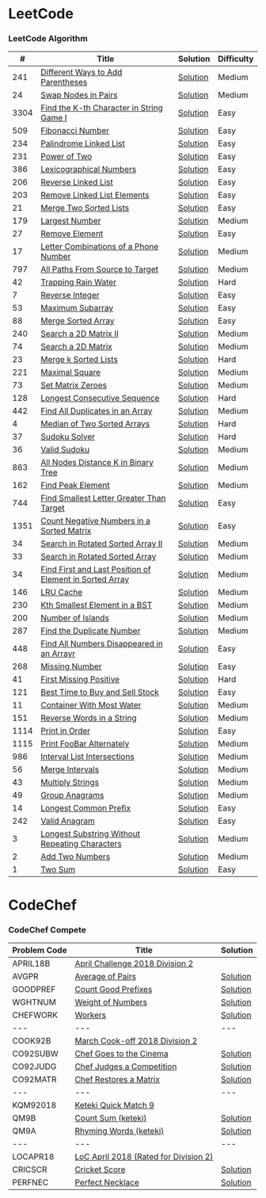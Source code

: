 LeetCode
========

### LeetCode Algorithm

| #    | Title                                                                                                                                             | Solution                                                                                                                                 | Difficulty |
|------|---------------------------------------------------------------------------------------------------------------------------------------------------|------------------------------------------------------------------------------------------------------------------------------------------|------------|
| 241  | [Different Ways to Add Parentheses](https://leetcode.com/problems/different-ways-to-add-parentheses/)                                             | [Solution](./src/main/java/com/leetcode/pankajmahato/algorithms/medium/_241_Different_Ways_to_Add_Parentheses.java)                      | Medium     |
| 24   | [Swap Nodes in Pairs](https://leetcode.com/problems/swap-nodes-in-pairs/)                                                                         | [Solution](./src/main/java/com/leetcode/pankajmahato/algorithms/medium/_24_Swap_Nodes_in_Pairs.java)                                     | Medium     |
| 3304 | [Find the K-th Character in String Game I](https://leetcode.com/problems/find-the-k-th-character-in-string-game-i/)                               | [Solution](./src/main/java/com/leetcode/pankajmahato/algorithms/easy/_3304_Find_the_K_th_Character_in_String_Game_I.java)                | Easy       |
| 509  | [Fibonacci Number](https://leetcode.com/problems/fibonacci-number/)                                                                               | [Solution](./src/main/java/com/leetcode/pankajmahato/algorithms/easy/_509_Fibonacci_Number.java)                                         | Easy       |
| 234  | [Palindrome Linked List](https://leetcode.com/problems/palindrome-linked-list/)                                                                   | [Solution](./src/main/java/com/leetcode/pankajmahato/algorithms/easy/_234_Palindrome_Linked_List.java)                                   | Easy       |
| 231  | [Power of Two](https://leetcode.com/problems/power-of-two/)                                                                                       | [Solution](./src/main/java/com/leetcode/pankajmahato/algorithms/easy/_231_Power_of_Two.java)                                             | Easy       |
| 386  | [Lexicographical Numbers](https://leetcode.com/problems/lexicographical-numbers/)                                                                 | [Solution](./src/main/java/com/leetcode/pankajmahato/algorithms/medium/_386_Lexicographical_Numbers.java)                                | Easy       |
| 206  | [Reverse Linked List](https://leetcode.com/problems/reverse-linked-list/)                                                                         | [Solution](./src/main/java/com/leetcode/pankajmahato/algorithms/easy/_206_Reverse_Linked_List.java)                                      | Easy       |
| 203  | [Remove Linked List Elements](https://leetcode.com/problems/merge-two-sorted-lists/)                                                              | [Solution](./src/main/java/com/leetcode/pankajmahato/algorithms/easy/_203_Remove_Linked_List_Elements.java)                              | Easy       |
| 21   | [Merge Two Sorted Lists](https://leetcode.com/problems/merge-two-sorted-lists/)                                                                   | [Solution](./src/main/java/com/leetcode/pankajmahato/algorithms/easy/_21_Merge_Two_Sorted_Lists.java)                                    | Easy       |
| 179  | [Largest Number](https://leetcode.com/problems/largest-number/)                                                                                   | [Solution](./src/main/java/com/leetcode/pankajmahato/algorithms/medium/_179_Largest_Number.java)                                         | Medium     |
| 27   | [Remove Element](https://leetcode.com/problems/remove-element/)                                                                                   | [Solution](./src/main/java/com/leetcode/pankajmahato/algorithms/easy/_27_Remove_Element.java)                                            | Easy       |
| 17   | [Letter Combinations of a Phone Number](https://leetcode.com/problems/letter-combinations-of-a-phone-number/)                                     | [Solution](./src/main/java/com/leetcode/pankajmahato/algorithms/medium/_17_Letter_Combinations_of_a_Phone_Number.java)                   | Medium     |
| 797  | [All Paths From Source to Target](https://leetcode.com/problems/all-paths-from-source-to-target/)                                                 | [Solution](./src/main/java/com/leetcode/pankajmahato/algorithms/medium/_797_All_Paths_From_Source_to_Target.java)                        | Medium     |
| 42   | [Trapping Rain Water](https://leetcode.com/problems/trapping-rain-water/)                                                                         | [Solution](./src/main/java/com/leetcode/pankajmahato/algorithms/hard/_42_Trapping_Rain_Water.java)                                       | Hard       |
| 7    | [Reverse Integer](https://leetcode.com/problems/reverse-integer/)                                                                                 | [Solution](./src/main/java/com/leetcode/pankajmahato/algorithms/easy/_7_Reverse_Integer.java)                                            | Easy       |
| 53   | [Maximum Subarray](https://leetcode.com/problems/maximum-subarray/)                                                                               | [Solution](./src/main/java/com/leetcode/pankajmahato/algorithms/easy/_53_Maximum_Subarray.java)                                          | Easy       |
| 88   | [Merge Sorted Array](https://leetcode.com/problems/merge-sorted-array/)                                                                           | [Solution](./src/main/java/com/leetcode/pankajmahato/algorithms/easy/_88_Merge_Sorted_Array.java)                                        | Easy       |
| 240  | [Search a 2D Matrix II](https://leetcode.com/problems/search-a-2d-matrix-ii/)                                                                     | [Solution](./src/main/java/com/leetcode/pankajmahato/algorithms/medium/_240_Search_a_2D_Matrix_II.java)                                  | Medium     |
| 74   | [Search a 2D Matrix](https://leetcode.com/problems/search-a-2d-matrix/)                                                                           | [Solution](./src/main/java/com/leetcode/pankajmahato/algorithms/medium/_74_Search_a_2D_Matrix.java)                                      | Medium     |
| 23   | [Merge k Sorted Lists](https://leetcode.com/problems/merge-k-sorted-lists/)                                                                       | [Solution](./src/main/java/com/leetcode/pankajmahato/algorithms/hard/_23_Merge_k_Sorted_Lists.java)                                      | Hard       |
| 221  | [Maximal Square](https://leetcode.com/problems/maximal-square/)                                                                                   | [Solution](./src/main/java/com/leetcode/pankajmahato/algorithms/medium/_221_Maximal_Square.java)                                         | Medium     |
| 73   | [Set Matrix Zeroes](https://leetcode.com/problems/set-matrix-zeroes/)                                                                             | [Solution](./src/main/java/com/leetcode/pankajmahato/algorithms/medium/_73_Set_Matrix_Zeroes.java)                                       | Medium     |
| 128  | [Longest Consecutive Sequence](https://leetcode.com/problems/longest-consecutive-sequence/)                                                       | [Solution](./src/main/java/com/leetcode/pankajmahato/algorithms/hard/_128_Longest_Consecutive_Sequence.java)                             | Hard       |
| 442  | [Find All Duplicates in an Array](https://leetcode.com/problems/find-all-duplicates-in-an-array/)                                                 | [Solution](./src/main/java/com/leetcode/pankajmahato/algorithms/medium/_442_Find_All_Duplicates_in_an_Array.java)                        | Medium     |
| 4    | [Median of Two Sorted Arrays](https://leetcode.com/problems/median-of-two-sorted-arrays/)                                                         | [Solution](./src/main/java/com/leetcode/pankajmahato/algorithms/hard/_4_Median_of_Two_Sorted_Arrays.java)                                | Hard       |
| 37   | [Sudoku Solver](https://leetcode.com/problems/sudoku-solver/)                                                                                     | [Solution](./src/main/java/com/leetcode/pankajmahato/algorithms/hard/_37_Sudoku_Solver.java)                                             | Hard       |
| 36   | [Valid Sudoku](https://leetcode.com/problems/valid-sudoku/)                                                                                       | [Solution](./src/main/java/com/leetcode/pankajmahato/algorithms/medium/_36_Valid_Sudoku.java)                                            | Medium     |
| 863  | [All Nodes Distance K in Binary Tree](https://leetcode.com/problems/all-nodes-distance-k-in-binary-tree/)                                         | [Solution](./src/main/java/com/leetcode/pankajmahato/algorithms/medium/_863_All_Nodes_Distance_K_in_Binary_Tree.java)                    | Medium     |
| 162  | [Find Peak Element](https://leetcode.com/problems/find-peak-element/)                                                                             | [Solution](./src/main/java/com/leetcode/pankajmahato/algorithms/medium/_162_Find_Peak_Element.java)                                      | Medium     |
| 744  | [Find Smallest Letter Greater Than Target](https://leetcode.com/problems/find-smallest-letter-greater-than-target/)                               | [Solution](./src/main/java/com/leetcode/pankajmahato/algorithms/easy/_744_Find_Smallest_Letter_Greater_Than_Target.java)                 | Easy       |
| 1351 | [Count Negative Numbers in a Sorted Matrix](https://leetcode.com/problems/count-negative-numbers-in-a-sorted-matrix/)                             | [Solution](./src/main/java/com/leetcode/pankajmahato/algorithms/easy/_1351_Count_Negative_Numbers_in_a_Sorted_Matrix.java)               | Easy       |
| 34   | [Search in Rotated Sorted Array II](https://leetcode.com/problems/search-in-rotated-sorted-array-ii/)                                             | [Solution](./src/main/java/com/leetcode/pankajmahato/algorithms/medium/_81_Search_in_Rotated_Sorted_Array_II.java)                       | Medium     |
| 33   | [Search in Rotated Sorted Array](https://leetcode.com/problems/search-in-rotated-sorted-array/)                                                   | [Solution](./src/main/java/com/leetcode/pankajmahato/algorithms/medium/_33_Search_in_Rotated_Sorted_Array.java)                          | Medium     |
| 34   | [Find First and Last Position of Element in Sorted Array](https://leetcode.com/problems/find-first-and-last-position-of-element-in-sorted-array/) | [Solution](./src/main/java/com/leetcode/pankajmahato/algorithms/medium/_34_Find_First_and_Last_Position_of_Element_in_Sorted_Array.java) | Medium     |
| 146  | [LRU Cache](https://leetcode.com/problems/lru-cache/)                                                                                             | [Solution](./src/main/java/com/leetcode/pankajmahato/algorithms/medium/_146_LRU_Cache.java)                                              | Medium     |
| 230  | [Kth Smallest Element in a BST](https://leetcode.com/problems/kth-smallest-element-in-a-bst/)                                                     | [Solution](./src/main/java/com/leetcode/pankajmahato/algorithms/medium/_230_Kth_Smallest_Element_in_a_BST.java)                          | Medium     |
| 200  | [Number of Islands](https://leetcode.com/problems/number-of-islands/)                                                                             | [Solution](./src/main/java/com/leetcode/pankajmahato/algorithms/medium/_200_Number_of_Islands.java)                                      | Medium     |
| 287  | [Find the Duplicate Number](https://leetcode.com/problems/find-the-duplicate-number/)                                                             | [Solution](./src/main/java/com/leetcode/pankajmahato/algorithms/medium/_287_Find_the_Number.java)                                        | Medium     |
| 448  | [Find All Numbers Disappeared in an Arrayr](https://leetcode.com/problems/find-all-numbers-disappeared-in-an-array/)                              | [Solution](./src/main/java/com/leetcode/pankajmahato/algorithms/easy/_448_Find_All_Numbers_Disappeared_in_an_Array.java)                 | Easy       |
| 268  | [Missing Number](https://leetcode.com/problems/missing-number/)                                                                                   | [Solution](./src/main/java/com/leetcode/pankajmahato/algorithms/easy/_268_Missing_Number.java)                                           | Easy       |
| 41   | [First Missing Positive](https://leetcode.com/problems/first-missing-positive/)                                                                   | [Solution](./src/main/java/com/leetcode/pankajmahato/algorithms/hard/_41_First_Missing_Positive.java)                                    | Hard       |
| 121  | [Best Time to Buy and Sell Stock](https://leetcode.com/problems/best-time-to-buy-and-sell-stock/)                                                 | [Solution](./src/main/java/com/leetcode/pankajmahato/algorithms/easy/_121_Best_Time_to_Buy_and_Sell_Stock.java)                          | Easy       |
| 11   | [Container With Most Water](https://leetcode.com/problems/container-with-most-water/)                                                             | [Solution](./src/main/java/com/leetcode/pankajmahato/algorithms/medium/_11_Container_With_Most_Water.java)                               | Medium     |
| 151  | [Reverse Words in a String](https://leetcode.com/problems/reverse-words-in-a-string/)                                                             | [Solution](./src/main/java/com/leetcode/pankajmahato/algorithms/medium/_151_Reverse_Words_in_a_String.java)                              | Medium     |
| 1114 | [Print in Order](https://leetcode.com/problems/print-in-order/)                                                                                   | [Solution](./src/main/java/com/leetcode/pankajmahato/algorithms/easy/_1114_Print_in_Order.java)                                          | Easy       |
| 1115 | [Print FooBar Alternately](https://leetcode.com/problems/print-foobar-alternately/)                                                               | [Solution](./src/main/java/com/leetcode/pankajmahato/algorithms/medium/_1115_Print_FooBar_Alternately.java)                              | Medium     |
| 986  | [Interval List Intersections](https://leetcode.com/problems/interval-list-intersections/)                                                         | [Solution](./src/main/java/com/leetcode/pankajmahato/algorithms/medium/_986_Interval_List_Intersections.java)                            | Medium     |
| 56   | [Merge Intervals](https://leetcode.com/problems/merge-intervals/)                                                                                 | [Solution](./src/main/java/com/leetcode/pankajmahato/algorithms/medium/_56_Merge_Intervals.java)                                         | Medium     |
| 43   | [Multiply Strings](https://leetcode.com/problems/multiply-strings/)                                                                               | [Solution](./src/main/java/com/leetcode/pankajmahato/algorithms/medium/_43_Multiply_Strings.java)                                        | Medium     |
| 49   | [Group Anagrams](https://leetcode.com/problems/group-anagrams/)                                                                                   | [Solution](./src/main/java/com/leetcode/pankajmahato/algorithms/medium/_49_Group_Anagrams.java)                                          | Medium     |
| 14   | [Longest Common Prefix](https://leetcode.com/problems/longest-common-prefix/)                                                                     | [Solution](./src/main/java/com/leetcode/pankajmahato/algorithms/easy/_14_Longest_Common_Prefix.java)                                     | Easy       |
| 242  | [Valid Anagram](https://leetcode.com/problems/valid-anagram/)                                                                                     | [Solution](./src/main/java/com/leetcode/pankajmahato/algorithms/easy/_242_Valid_Anagram.java)                                            | Easy       |
| 3    | [Longest Substring Without Repeating Characters](https://leetcode.com/problems/longest-substring-without-repeating-characters/)                   | [Solution](./src/main/java/com/leetcode/pankajmahato/algorithms/medium/_3_Longest_Substring_Without_Repeating_Characters.java)           | Medium     |
| 2    | [Add Two Numbers](https://leetcode.com/problems/add-two-numbers/)                                                                                 | [Solution](./src/main/java/com/leetcode/pankajmahato/algorithms/medium/_2_Add_Two_Numbers.java)                                          | Medium     |
| 1    | [Two Sum](https://leetcode.com/problems/two-sum/)                                                                                                 | [Solution](./src/main/java/com/leetcode/pankajmahato/algorithms/easy/_1_Two_Sum.java)                                                    | Easy       |

CodeChef
========

### CodeChef Compete

| Problem Code | Title                                                                           | Solution                                                                                  |
|--------------|---------------------------------------------------------------------------------|-------------------------------------------------------------------------------------------|
| APRIL18B     | [April Challenge 2018 Division 2](https://www.codechef.com/APRIL18B)            |                                                                                           |
| AVGPR        | [Average of Pairs](https://www.codechef.com/APRIL18B/problems/AVGPR)            | [Solution](src/main/java/com/codechef/pankajmahato/compete/april18b/AverageOfPairs.java)  |
| GOODPREF     | [Count Good Prefixes](https://www.codechef.com/APRIL18B/problems/GOODPREF)      | [Solution](src/main/java/com/codechef/pankajmahato/compete/april18b/GoodPrefix.java)      |
| WGHTNUM      | [Weight of Numbers](https://www.codechef.com/APRIL18B/problems/WGHTNUM)         | [Solution](src/main/java/com/codechef/pankajmahato/compete/april18b/WeightOfNumbers.java) |
| CHEFWORK     | [Workers](https://www.codechef.com/APRIL18B/problems/CHEFWORK)                  | [Solution](src/main/java/com/codechef/pankajmahato/compete/april18b/Workers.java)         |
| ---          | ---                                                                             | ---                                                                                       |
| COOK92B      | [March Cook-off 2018 Division 2](https://www.codechef.com/COOK92B)              |                                                                                           |
| CO92SUBW     | [Chef Goes to the Cinema](https://www.codechef.com/COOK92B/problems/CO92SUBW)   | [Solution](src/main/java/com/codechef/pankajmahato/compete/cook92b/ChefCinema.java)       |
| CO92JUDG     | [Chef Judges a Competition](https://www.codechef.com/COOK92B/problems/CO92JUDG) | [Solution](src/main/java/com/codechef/pankajmahato/compete/cook92b/ChefJudge.java)        |
| CO92MATR     | [Chef Restores a Matrix](https://www.codechef.com/COOK92B/problems/CO92MATR)    | [Solution](src/main/java/com/codechef/pankajmahato/compete/cook92b/ChefMatrix.java)       |
| ---          | ---                                                                             | ---                                                                                       |
| KQM92018     | [Keteki Quick Match 9](https://www.codechef.com/KQM92018)                       |                                                                                           |
| QM9B         | [Count Sum (keteki)](https://www.codechef.com/KQM92018/problems/QM9B)           | [Solution](src/main/java/com/codechef/pankajmahato/compete/kqm92018/CountSum.java)        |
| QM9A         | [Rhyming Words (keteki)](https://www.codechef.com/KQM92018/problems/QM9A)       | [Solution](src/main/java/com/codechef/pankajmahato/compete/kqm92018/RhymingWords.java)    |
| ---          | ---                                                                             | ---                                                                                       |
| LOCAPR18     | [LoC April 2018 (Rated for Division 2)](https://www.codechef.com/LOCAPR18)      |                                                                                           |
| CRICSCR      | [Cricket Score](https://www.codechef.com/LOCAPR18/problems/CRICSCR)             | [Solution](src/main/java/com/codechef/pankajmahato/compete/locapr18/CricketScore.java)    |
| PERFNEC      | [Perfect Necklace](https://www.codechef.com/LOCAPR18/problems/PERFNEC)          | [Solution](src/main/java/com/codechef/pankajmahato/compete/locapr18/PerfectNecklace.java) |

